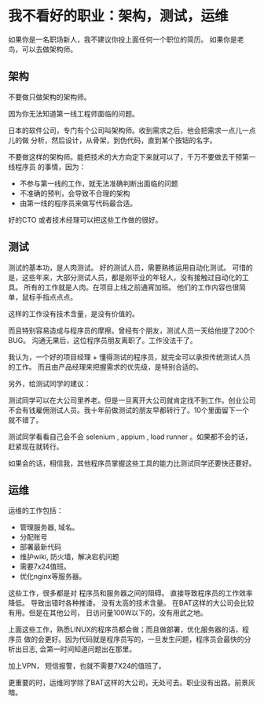 # 我不看好的职业：架构，测试，运维

如果你是一名职场新人，我不建议你投上面任何一个职位的简历。
如果你是老鸟，可以去做架构师。

## 架构

不要做只做架构的架构师。

因为你无法知道第一线工程师面临的问题。

日本的软件公司，专门有个公司叫架构师。收到需求之后，他会把需求一点儿一点儿的做
分析，然后设计，从骨架，到伪代码，直到某个按钮的名字。

不要做这样的架构师。能把技术的大方向定下来就可以了，千万不要做去干预第一线程序员
的事情，因为：

- 不参与第一线的工作，就无法准确判断出面临的问题
- 不准确的预判，会导致不合理的架构
- 由第一线的程序员来做写代码最合适。

好的CTO 或者技术经理可以把这些工作做的很好。

## 测试

测试的基本功，是人肉测试。
好的测试人员，需要熟练运用自动化测试。
可惜的是，这些年来，大部分测试人员，都是刚毕业的年轻人，没有接触过自动化的工具。
所有的工作就是人肉。在项目上线之前通宵加班。
他们的工作内容也很简单，鼠标手指点点点。

这样的工作没有技术含量，是没有价值的。

而且特别容易造成与程序员的摩擦。曾经有个朋友，测试人员一天给他提了200个BUG。
沟通无果后，这位程序员朋友离职了。工作没法干了。

我认为，一个好的项目经理 + 懂得测试的程序员，就完全可以承担传统测试人员的工作。
而且由产品经理来把握需求的优先级，是特别合适的。

另外，给测试同学的建议：

测试同学可以在大公司里养老。但是一旦离开大公司就肯定找不到工作。创业公司不会有钱雇佣测试人员。我十年前做测试的朋友早都转行了。10个里面留下一个就不错了。

测试同学看看自己会不会 selenium , appium , load runner 。如果都不会的话，赶紧现在就转行。

如果会的话，相信我，其他程序员掌握这些工具的能力比测试同学还要快还要好。

## 运维

运维的工作包括：

- 管理服务器, 域名。
- 分配账号
- 部署最新代码
- 维护wiki, 防火墙，解决宕机问题
- 需要7x24值班。
- 优化nginx等服务器。

这些工作，很多都是对 程序员和服务器之间的阻碍。 直接导致程序员的工作效率降低。
导致出错时各种推诿。
没有太高的技术含量。
在BAT这样的大公司会比较有用。但是在其他公司，
日访问量100W以下的，没有用武之地。

上面这些工作，熟悉LINUX的程序员都会做；而且做部署，优化服务器的话，程序员
做的会更好。因为代码就是程序员写的，一旦发生问题，程序员会最快的分析出日志,
会第一时间知道问题出在那里。

加上VPN， 短信报警，也就不需要7X24的值班了。

更重要的时，运维同学除了BAT这样的大公司，无处可去。职业没有出路。前景灰暗。


